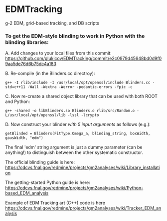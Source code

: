 # EDMTracking
g-2 EDM, grid-based tracking, and DB scripts 

### To get the EDM-style blinding to work in Python with the blinding libraries: ### 
A. Add changes to your local files from this commit: https://github.com/glukicov/EDMTracking/commit/e2c0979d45648bd0d9f09aa5de76d6b75dc4a183 

B. Re-compile (in the Blinders.cc directroy):
```
g++ -I rlib/include -I /usr/local/opt/openssl/include Blinders.cc -std=c++11 -Wall -Wextra -Werror -pedantic-errors -fpic -c
```
C. Now re-create a shared object library that can be used with both ROOT and Python:
```
g++ -shared -o libBlinders.so Blinders.o rlib/src/Random.o -L/usr/local/opt/openssl/lib -lssl -lcrypto
```
D. Now construct your blinder *with 5 input arguments* as follows (e.g.):
```
getBlinded = Blinders(FitType.Omega_a, blinding_string, boxWidth, gausWidth, "edm")
```
The final 'edm' string argument is just a dummy parameter (can be anything!) to distinguish between the other systematic constructor.

The official blinding guide is here: https://cdcvs.fnal.gov/redmine/projects/gm2analyses/wiki/Library_installation 

The getting-started Python guide is here: https://cdcvs.fnal.gov/redmine/projects/gm2analyses/wiki/Python-based_EDM_analysis

Example of EDM Tracking art (C++) code is here https://cdcvs.fnal.gov/redmine/projects/gm2analyses/wiki/Tracker_EDM_analysis
